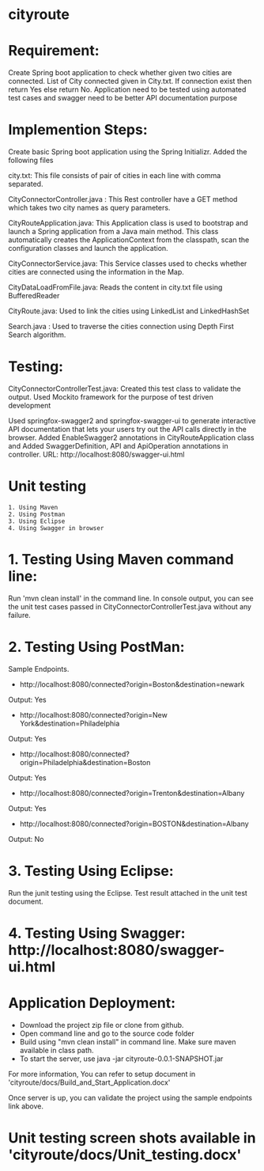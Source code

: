 # cityroute
# Requirement: 
Create Spring boot application to check whether given two cities are connected. List of City connected given in City.txt. If connection exist then return Yes else return No. Application need to be tested using automated test cases and swagger need to be better API documentation purpose 

# Implemention Steps:
Create basic Spring boot application using the Spring Initializr. Added the following files

city.txt: This file consists of pair of cities in each line with comma separated. 

CityConnectorController.java : This Rest controller have a GET method which takes two city names as query parameters. 

CityRouteApplication.java: This Application class is used to bootstrap and launch a Spring application from a Java main method. This class automatically creates the ApplicationContext from the classpath, scan the configuration classes and launch the application. 

CityConnectorService.java:  This Service classes used to checks whether cities are connected using the information in the Map.

CityDataLoadFromFile.java: Reads the content in city.txt file using BufferedReader

CityRoute.java: Used to link the cities using LinkedList and LinkedHashSet

Search.java : Used to traverse the cities connection using Depth First Search algorithm.

# Testing:
CityConnectorControllerTest.java: Created this test class to validate the output. Used Mockito framework for the purpose of test driven development

Used springfox-swagger2 and springfox-swagger-ui to generate interactive API documentation that lets your users try out the API calls directly in the browser. Added EnableSwagger2 annotations in CityRouteApplication class and Added SwaggerDefinition, API and ApiOperation annotations in controller. 
URL: http://localhost:8080/swagger-ui.html

# Unit testing 
	1. Using Maven
	2. Using Postman
	3. Using Eclipse 
	4. Using Swagger in browser

# 1. Testing Using Maven command line:
Run 'mvn clean install' in the command line. In console output, you can see the unit test cases passed in CityConnectorControllerTest.java without any failure.


# 2. Testing Using PostMan:
Sample Endpoints.
   - http://localhost:8080/connected?origin=Boston&destination=newark
   
   Output: Yes
   
   - http://localhost:8080/connected?origin=New York&destination=Philadelphia
   
   Output: Yes
   
   - http://localhost:8080/connected?origin=Philadelphia&destination=Boston
   
   Output: Yes
   
   - http://localhost:8080/connected?origin=Trenton&destination=Albany
   
   Output: Yes
   
   - http://localhost:8080/connected?origin=BOSTON&destination=Albany
   
   Output: No

# 3. Testing Using Eclipse:
Run the junit testing using the Eclipse. Test result attached in the unit test document.

# 4. Testing Using Swagger: http://localhost:8080/swagger-ui.html

# Application Deployment:
  - Download the project zip file or clone from github.
  - Open command line and go to the source code folder
  - Build using "mvn clean install" in command line. Make sure maven available in class path.
  - To start the server, use java -jar cityroute-0.0.1-SNAPSHOT.jar  

For more information, You can refer to setup document in 'cityroute/docs/Build_and_Start_Application.docx'

Once server is up, you can validate the project using the sample endpoints link above.

# Unit testing screen shots available in 'cityroute/docs/Unit_testing.docx'




